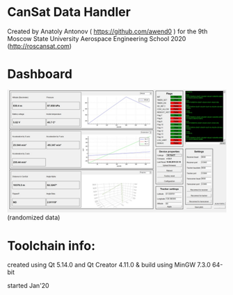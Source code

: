 # CanSat Data Handler
Created by Anatoly Antonov ( https://github.com/awend0 ) for the 9th Moscow State University Aerospace Engineering School 2020 (http://roscansat.com)

# Dashboard
![Dashboard screenshot](https://github.com/cansat-ptl/CDH/raw/images/dashboardscr.jpg)
(randomized data)

# Toolchain info:
created using Qt 5.14.0 and Qt Creator 4.11.0 & build using MinGW 7.3.0 64-bit

started Jan'20

